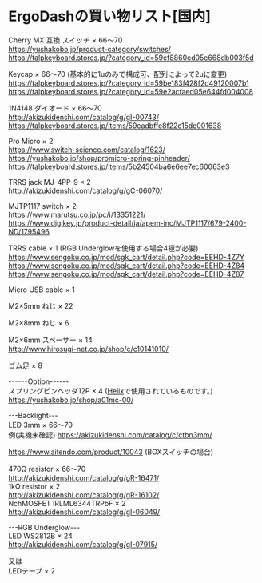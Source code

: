 # ErgoDashの買い物リスト[国内]

Cherry MX 互換 スイッチ × 66～70  
https://yushakobo.jp/product-category/switches/  
https://talpkeyboard.stores.jp/?category_id=59cf8860ed05e668db003f5d  

Keycap × 66～70 (基本的に1uのみで構成可、配列によって2uに変更)  
https://talpkeyboard.stores.jp/?category_id=59be183f428f2d49120007b1  
https://talpkeyboard.stores.jp/?category_id=59e2acfaed05e644fd004008  

1N4148 ダイオード × 66～70  
http://akizukidenshi.com/catalog/g/gI-00743/  
https://talpkeyboard.stores.jp/items/59eadbffc8f22c15de001638  

Pro Micro × 2  
https://www.switch-science.com/catalog/1623/  
https://yushakobo.jp/shop/promicro-spring-pinheader/  
https://talpkeyboard.stores.jp/items/5b24504ba6e6ee7ec60063e3

TRRS jack MJ-4PP-9 × 2  
http://akizukidenshi.com/catalog/g/gC-06070/

MJTP1117 switch × 2  
https://www.marutsu.co.jp/pc/i/13351221/  
https://www.digikey.jp/product-detail/ja/apem-inc/MJTP1117/679-2400-ND/1795496  

TRRS cable × 1 (RGB Underglowを使用する場合4極が必要)  
https://www.sengoku.co.jp/mod/sgk_cart/detail.php?code=EEHD-4Z7Y  
https://www.sengoku.co.jp/mod/sgk_cart/detail.php?code=EEHD-4Z84  
https://www.sengoku.co.jp/mod/sgk_cart/detail.php?code=EEHD-4Z87  


Micro USB cable × 1  


M2×5mm ねじ × 22  


M2×8mm ねじ × 6  


M2×6mm スペーサー × 14  
http://www.hirosugi-net.co.jp/shop/c/c10141010/

ゴム足 × 8  



------Option------  
スプリングピンヘッダ12P × 4 ([Helix](https://github.com/MakotoKurauchi/helix)で使用されているものです。)  
https://yushakobo.jp/shop/a01mc-00/  

---Backlight---  
LED 3mm × 66～70  
例(実機未確認)
https://akizukidenshi.com/catalog/c/ctbn3mm/

https://www.aitendo.com/product/10043
(BOXスイッチの場合)

470Ω resistor × 66～70  
http://akizukidenshi.com/catalog/g/gR-16471/  
1kΩ resistor × 2  
http://akizukidenshi.com/catalog/g/gR-16102/  
NchMOSFET IRLML6344TRPbF × 2  
http://akizukidenshi.com/catalog/g/gI-06049/  


---RGB Underglow---  
LED WS2812B × 24  
http://akizukidenshi.com/catalog/g/gI-07915/

又は  
LEDテープ × 2
